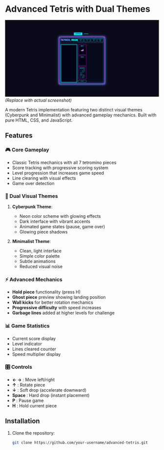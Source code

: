 # Advanced Tetris with Dual Themes

![Game Screenshot](screenshot.png) *(Replace with actual screenshot)*

A modern Tetris implementation featuring two distinct visual themes (Cyberpunk and Minimalist) with advanced gameplay mechanics. Built with pure HTML, CSS, and JavaScript.

## Features

### 🎮 Core Gameplay
- Classic Tetris mechanics with all 7 tetromino pieces
- Score tracking with progressive scoring system
- Level progression that increases game speed
- Line clearing with visual effects
- Game over detection

### 🎨 Dual Visual Themes
1. **Cyberpunk Theme**:
   - Neon color scheme with glowing effects
   - Dark interface with vibrant accents
   - Animated game states (pause, game over)
   - Glowing piece shadows

2. **Minimalist Theme**:
   - Clean, light interface
   - Simple color palette
   - Subtle animations
   - Reduced visual noise

### ⚡ Advanced Mechanics
- **Hold piece** functionality (press H)
- **Ghost piece** preview showing landing position
- **Wall kicks** for better rotation mechanics
- **Progressive difficulty** with speed increases
- **Garbage lines** added at higher levels for challenge

### 📊 Game Statistics
- Current score display
- Level indicator
- Lines cleared counter
- Speed multiplier display

### 🎛️ Controls
- **← →** : Move left/right
- **↑** : Rotate piece
- **↓** : Soft drop (accelerate downward)
- **Space** : Hard drop (instant placement)
- **P** : Pause game
- **H** : Hold current piece

## Installation

1. Clone the repository:
   ```bash
   git clone https://github.com/your-username/advanced-tetris.git
